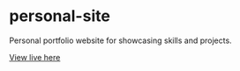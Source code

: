 # personal-site

Personal portfolio website for showcasing skills and projects.

<a href="http://madisonmcroy.com">View live here</a>

